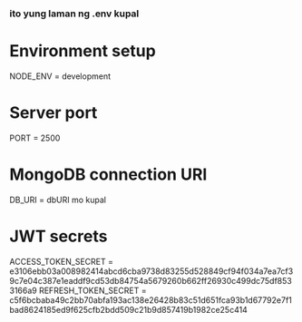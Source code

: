 ### ito yung laman ng .env kupal

# Environment setup
NODE_ENV = development

# Server port
PORT = 2500

# MongoDB connection URI
DB_URI = dbURI mo kupal

# JWT secrets
ACCESS_TOKEN_SECRET = e3106ebb03a008982414abcd6cba9738d83255d528849cf94f034a7ea7cf39c7e04c387e1eaddf9cd53db84754a5679260b662ff26930c499dc75df8533166a9
REFRESH_TOKEN_SECRET = c5f6bcbaba49c2bb70abfa193ac138e26428b83c51d651fca93b1d67792e7f1bad8624185ed9f625cfb2bdd509c21b9d857419b1982ce25c414
